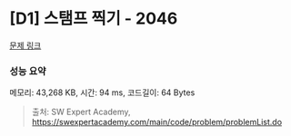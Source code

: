 # [D1] 스탬프 찍기 - 2046 

[문제 링크](https://swexpertacademy.com/main/code/problem/problemDetail.do?contestProbId=AV5QKdT6AyYDFAUq) 

### 성능 요약

메모리: 43,268 KB, 시간: 94 ms, 코드길이: 64 Bytes



> 출처: SW Expert Academy, https://swexpertacademy.com/main/code/problem/problemList.do
